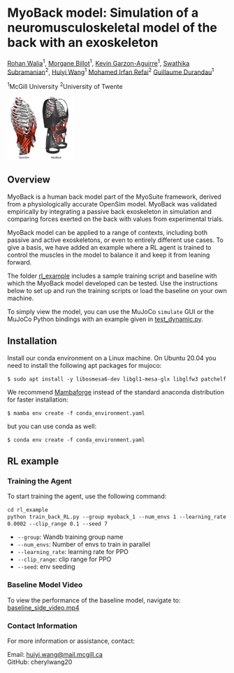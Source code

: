 # MyoBack model: Simulation of a neuromusculoskeletal model of the back with an exoskeleton

[Rohan Walia]()<sup>1</sup>,
[Morgane Billot]()<sup>1</sup>,
[Kevin Garzon-Aguirre]()<sup>1</sup>,
[Swathika Subramanian]()<sup>2</sup>,
[Huiyi Wang]()<sup>1</sup>
[Mohamed Irfan Refai]()<sup>2</sup>
[Guillaume Durandau]()<sup>1</sup>

<sup>1</sup>McGill University
<sup>2</sup>University of Twente

<img src="MyoBack_repo.png" alt="MyoBack" width="30%"/>

## Overview
MyoBack is a human back model part of the MyoSuite framework, derived from a physiologically accurate OpenSim model. MyoBack was validated empirically by integrating a passive back exoskeleton in simulation and comparing forces exerted on the back with values from experimental trials.

MyoBack model can be applied to a range of contexts, including both passive and active exoskeletons, or even to entirely different use cases. To give a basis, we have added an example where a RL agent is trained to control the muscles in the model to balance it and keep it from leaning forward.

The folder [rl_example](./rl_example) includes a sample training script and baseline with which the MyoBack model developed can be tested. Use the instructions below to set up and run the training scripts or load the baseline on your own machine.

To simply view the model, you can use the MuJoCo `simulate` GUI or the MuJoCo Python bindings with an example given in [test_dynamic.py](./test_dynamic.py).

## Installation
Install our conda environment on a Linux machine. On Ubuntu 20.04 you need to install the following apt packages for mujoco:
```console
$ sudo apt install -y libosmesa6-dev libgl1-mesa-glx libglfw3 patchelf
```
We recommend [Mambaforge](https://github.com/conda-forge/miniforge#mambaforge) instead of the standard anaconda distribution for faster installation: 
```console
$ mamba env create -f conda_environment.yaml
```
but you can use conda as well: 
```console
$ conda env create -f conda_environment.yaml
```
## RL example
### Training the Agent
To start training the agent, use the following command:
```
cd rl_example
python train_back_RL.py --group myoback_1 --num_envs 1 --learning_rate 0.0002 --clip_range 0.1 --seed 7
```
- `--group`: Wandb training group name
- `--num_envs`: Number of envs to train in parallel
- `--learning_rate`: learning rate for PPO
- `--clip_range`: clip range for PPO
- `--seed`: env seeding


### Baseline Model Video
To view the performance of the baseline model, navigate to:
[baseline_side_video.mp4](./rl_example/videos/myoStandingBack-v0/baseline_side_video.mp4)

### Contact Information
For more information or assistance, contact:  <br />

Email: huiyi.wang@mail.mcgill.ca <br />
GitHub: cherylwang20
